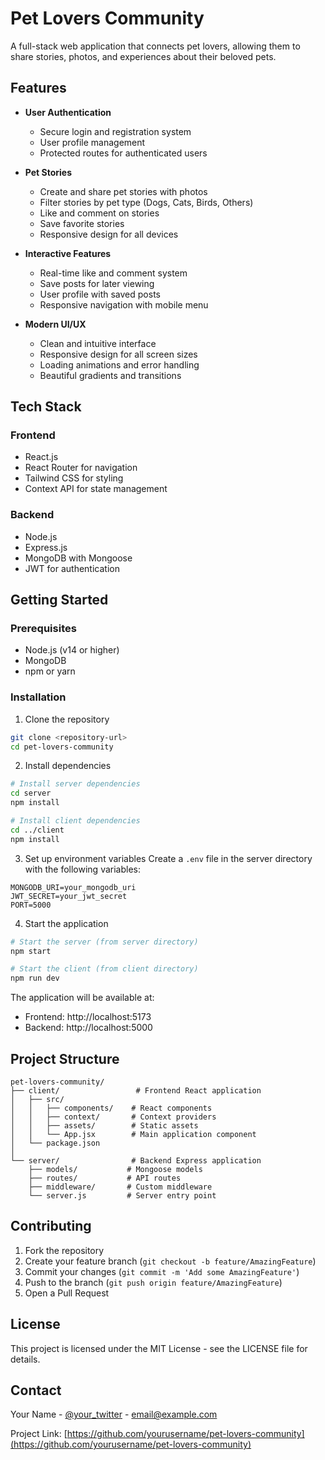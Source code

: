 # Pet Lovers Community

A full-stack web application that connects pet lovers, allowing them to share stories, photos, and experiences about their beloved pets.

## Features

- **User Authentication**
  - Secure login and registration system
  - User profile management
  - Protected routes for authenticated users

- **Pet Stories**
  - Create and share pet stories with photos
  - Filter stories by pet type (Dogs, Cats, Birds, Others)
  - Like and comment on stories
  - Save favorite stories
  - Responsive design for all devices

- **Interactive Features**
  - Real-time like and comment system
  - Save posts for later viewing
  - User profile with saved posts
  - Responsive navigation with mobile menu

- **Modern UI/UX**
  - Clean and intuitive interface
  - Responsive design for all screen sizes
  - Loading animations and error handling
  - Beautiful gradients and transitions

## Tech Stack

### Frontend
- React.js
- React Router for navigation
- Tailwind CSS for styling
- Context API for state management

### Backend
- Node.js
- Express.js
- MongoDB with Mongoose
- JWT for authentication

## Getting Started

### Prerequisites
- Node.js (v14 or higher)
- MongoDB
- npm or yarn

### Installation

1. Clone the repository
```bash
git clone <repository-url>
cd pet-lovers-community
```

2. Install dependencies
```bash
# Install server dependencies
cd server
npm install

# Install client dependencies
cd ../client
npm install
```

3. Set up environment variables
Create a `.env` file in the server directory with the following variables:
```
MONGODB_URI=your_mongodb_uri
JWT_SECRET=your_jwt_secret
PORT=5000
```

4. Start the application
```bash
# Start the server (from server directory)
npm start

# Start the client (from client directory)
npm run dev
```

The application will be available at:
- Frontend: http://localhost:5173
- Backend: http://localhost:5000

## Project Structure

```
pet-lovers-community/
├── client/                 # Frontend React application
│   ├── src/
│   │   ├── components/    # React components
│   │   ├── context/       # Context providers
│   │   ├── assets/        # Static assets
│   │   └── App.jsx        # Main application component
│   └── package.json
│
└── server/                # Backend Express application
    ├── models/           # Mongoose models
    ├── routes/           # API routes
    ├── middleware/       # Custom middleware
    └── server.js         # Server entry point
```

## Contributing

1. Fork the repository
2. Create your feature branch (`git checkout -b feature/AmazingFeature`)
3. Commit your changes (`git commit -m 'Add some AmazingFeature'`)
4. Push to the branch (`git push origin feature/AmazingFeature`)
5. Open a Pull Request

## License

This project is licensed under the MIT License - see the LICENSE file for details.

## Contact

Your Name - [@your_twitter](https://twitter.com/your_twitter) - email@example.com

Project Link: [https://github.com/yourusername/pet-lovers-community](https://github.com/yourusername/pet-lovers-community) 